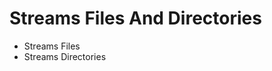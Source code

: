 <h1>Streams Files And Directories</h1>
<ul>
  <li>Streams Files</li> 
  <li>Streams Directories</li>
</ul>
